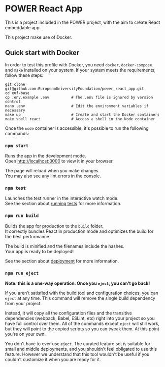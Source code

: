 # POWER React App

This is a project included in the POWER project, with the aim to create React embeddable app.

This project make use of Docker.

## Quick start with Docker

In order to test this profile with Docker, you need `docker`, `docker-compose` and `make` installed on your system. If your system meets the requirements, follow these steps:

    git clone git@github.com:EuropeanUniversityFoundation/power_react_app.git
    cd euf-base
    cp .env.example .env          # The .env file is ignored by version control
    nano .env                     # Edit the environment variables if necessary
    make up                       # Create and start the Docker containers
    make shell react              # Access a shell in the Node container

Once the `node` container is accessible, it's possible to run the following commands:

### `npm start`

Runs the app in the development mode.\
Open [http://localhost:3000](http://localhost:3000) to view it in your browser.

The page will reload when you make changes.\
You may also see any lint errors in the console.

### `npm test`

Launches the test runner in the interactive watch mode.\
See the section about [running tests](https://facebook.github.io/create-react-app/docs/running-tests) for more information.

### `npm run build`

Builds the app for production to the `build` folder.\
It correctly bundles React in production mode and optimizes the build for the best performance.

The build is minified and the filenames include the hashes.\
Your app is ready to be deployed!

See the section about [deployment](https://facebook.github.io/create-react-app/docs/deployment) for more information.

### `npm run eject`

**Note: this is a one-way operation. Once you `eject`, you can't go back!**

If you aren't satisfied with the build tool and configuration choices, you can `eject` at any time. This command will remove the single build dependency from your project.

Instead, it will copy all the configuration files and the transitive dependencies (webpack, Babel, ESLint, etc) right into your project so you have full control over them. All of the commands except `eject` will still work, but they will point to the copied scripts so you can tweak them. At this point you're on your own.

You don't have to ever use `eject`. The curated feature set is suitable for small and middle deployments, and you shouldn't feel obligated to use this feature. However we understand that this tool wouldn't be useful if you couldn't customize it when you are ready for it.